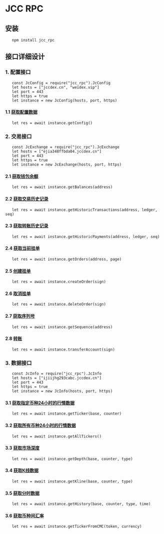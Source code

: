 <!-- markdownlint-disable MD024 -->
<!-- markdownlint-disable MD033 -->
<!-- markdownlint-disable MD046 -->
<!-- markdownlint-disable MD029 -->

# JCC RPC

## 安装

```nodejs
   npm install jcc_rpc
```

## 接口详细设计

### 1. 配置接口

```nodejs
   const JcConfig = require("jcc_rpc").JcConfig
   let hosts = ["jccdex.cn", "weidex.vip"]
   let port = 443
   let https = true
   let instance = new JcConfig(hosts, port, https)
```

#### 1.1 [获取配置数据](../Jingchang-JCC-RPC-Detail.md#1.1-获取配置数据)

```nodejs
   let res = await instance.getConfig()
```

### 2. 交易接口

```nodejs
   const JcExchange = require("jcc_rpc").JcExchange
   let hosts = ["ejia348ffbda04.jccdex.cn"]
   let port = 443
   let https = true
   let instance = new JcExchange(hosts, port, https)
```

#### 2.1 [获取钱包余额](../Jingchang-JCC-RPC-Detail.md#2.1-获取钱包余额)

```nodejs
   let res = await instance.getBalances(address)
```

#### 2.2 [获取交易历史记录](../Jingchang-JCC-RPC-Detail.md#2.2-获取交易历史记录)

```nodejs
   let res = await instance.getHistoricTransactions(address, ledger, seq)
```

#### 2.3 [获取转账历史记录](../Jingchang-JCC-RPC-Detail.md#2.3-获取转账历史记录)

```nodejs
   let res = await instance.getHistoricPayments(address, ledger, seq)
```

#### 2.4 [获取当前挂单](../Jingchang-JCC-RPC-Detail.md#2.4-获取当前挂单)

```nodejs
   let res = await instance.getOrders(address, page)
```

#### 2.5 [创建挂单](../Jingchang-JCC-RPC-Detail.md#2.5-创建挂单)

```nodejs
   let res = await instance.createOrder(sign)
```

#### 2.6 [取消挂单](../Jingchang-JCC-RPC-Detail.md#2.6-取消挂单)

```nodejs
   let res = await instance.deleteOrder(sign)
```

#### 2.7 [获取序列号](../Jingchang-JCC-RPC-Detail.md#2.7-获取序列号)

```nodejs
   let res = await instance.getSequence(address)
```

#### 2.8 [转账](../Jingchang-JCC-RPC-Detail.md#2.8-转账)

```nodejs
   let res = await instance.transferAccount(sign)
```

### 3. 数据接口

```nodejs
   const JcInfo = require("jcc_rpc").JcInfo
   let hosts = ["ijiijhg293cabc.jccdex.cn"]
   let port = 443
   let https = true
   let instance = new JcInfo(hosts, port, https)
```

#### 3.1 [获取指定币种24小时的行情数据](../Jingchang-JCC-RPC-Detail.md#3.1-获取指定币种24小时的行情数据)

```nodejs
   let res = await instance.getTicker(base, counter)
```

#### 3.2 [获取所有币种24小时的行情数据](../Jingchang-JCC-RPC-Detail.md#3.2-获取所有币种24小时的行情数据)

```nodejs
   let res = await instance.getAllTickers()
```

#### 3.3 [获取市场深度](../Jingchang-JCC-RPC-Detail.md#3.3-获取市场深度)

```nodejs
   let res = await instance.getDepth(base, counter, type)
```
  
#### 3.4 [获取K线数据](../Jingchang-JCC-RPC-Detail.md#3.4-获取K线数据)

```nodejs
   let res = await instance.getKline(base, counter, type)
```

#### 3.5 [获取分时数据](../Jingchang-JCC-RPC-Detail.md#3.5-获取分时数据)

```nodejs
   let res = await instance.getHistory(base, counter, type, time)
```

#### 3.6 [获取币种间汇率](../Jingchang-JCC-RPC-Detail.md#3.6-获取币种间汇率)

```nodejs
   let res = await instance.getTickerFromCMC(token, currency)
```
